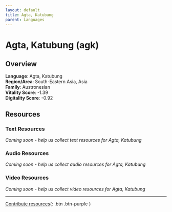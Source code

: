 ```yaml
---
layout: default
title: Agta, Katubung
parent: Languages
---
```


# Agta, Katubung (agk)

## Overview

**Language**: Agta, Katubung  
**Region/Area**: South-Eastern Asia, Asia  
**Family**: Austronesian  
**Vitality Score**: -1.39  
**Digitality Score**: -0.92  

## Resources

### Text Resources
*Coming soon - help us collect text resources for Agta, Katubung*

### Audio Resources
*Coming soon - help us collect audio resources for Agta, Katubung*

### Video Resources
*Coming soon - help us collect video resources for Agta, Katubung*

---

[Contribute resources](https://fairtrain.github.io/){: .btn .btn-purple }
